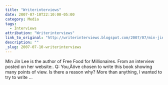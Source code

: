 ```yaml
---
title: "Writerinterviews"
date: 2007-07-10T22:10:00-05:00
category: Media
tags:
  - Interviews
attribution: "Writerinterviews"
link_to_original: "http://writerinterviews.blogspot.com/2007/07/min-jin-lee.html"
description: ""
_slug: 2007-07-10-writerinterviews
---
```


Min Jin Lee is the author of Free Food for Millionaires. From an interview posted on her website:. Q: You‚Äôve chosen to write this book showing many points of view. Is there a reason why? More than anything, I wanted to try to write ...
